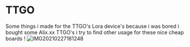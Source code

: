 # TTGO
Some things i made for the TTGO's Lora device's 
because i was bored i bought some Alix.xx TTGO's
i try to find other usage for these nice cheap boards !
![IMG20210227181248](https://user-images.githubusercontent.com/20719445/109394532-cd4d1b00-7927-11eb-9823-e6117f5a6bc0.jpg)
